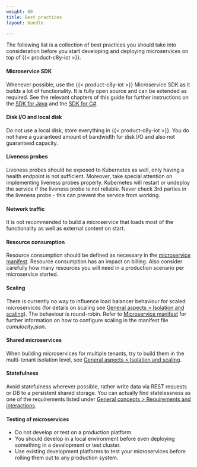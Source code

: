 ```yaml
---
weight: 80
title: Best practices
layout: bundle

---
```


The following list is a collection of best practices you should take into consideration before you start developing and deploying microservices on top of {{< product-c8y-iot >}}.


#### Microservice SDK

Whenever possible, use the {{< product-c8y-iot >}} Microservice SDK as it builds a lot of functionality. It is fully open source and can be extended as required. See the relevant chapters of this guide for further instructions on the [SDK for Java](/microservice-sdk/java/) and the [SDK for C#](/microservice-sdk/cs/).


#### Disk I/O and local disk

Do not use a local disk, store everything in {{< product-c8y-iot >}}. You do not have a guaranteed amount of bandwidth for disk I/O and also not guaranteed capacity.


#### Liveness probes

Liveness probes should be exposed to Kubernetes as well, only having a health endpoint is not sufficient. Moreover, take special attention on implementing liveness probes properly. Kubernetes will restart or undeploy the service if the liveness probe is not reliable. Never check 3rd parties in the liveness probe - this can prevent the service from working.


#### Network traffic

It is not recommended to build a microservice that loads most of the functionality as well as external content on start.


#### Resource consumption

Resource consumption should be defined as necessary in the [microservice manifest](/microservice-sdk/concept/#manifest). Resource consumption has an impact on billing. Also consider carefully how many resources you will need in a production scenario per microservice started.


#### Scaling

There is currently no way to influence load balancer behaviour for scaled microservices (for details on scaling see [General aspects > Isolation and scaling](/microservice-sdk/concept/#isolation-levels)). The behaviour is round-robin. Refer to [Microservice manifest](/microservice-sdk/concept/#manifest) for further information on how to configure scaling in the manifest file *cumulocity.json*.


#### Shared microservices

When building microservices for multiple tenants, try to build them in the multi-tenant isolation level, see [General aspects > Isolation and scaling](/microservice-sdk/concept/#isolation-levels).


#### Statefulness

Avoid statefulness wherever possible, rather write data via REST requests or DB to a persistent shared storage. You can actually find statelessness as one of the requirements listed under [General concepts > Requirements and interactions](/microservice-sdk/concept/#requirements).


#### Testing of microservices

* Do not develop or test on a production platform.
* You should develop in a local environment before even deploying something in a development or test cluster.
* Use existing development platforms to test your microservices before rolling them out to any production system.
